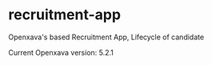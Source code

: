 # recruitment-app
Openxava's based Recruitment App, Lifecycle of candidate

Current Openxava version: 5.2.1
